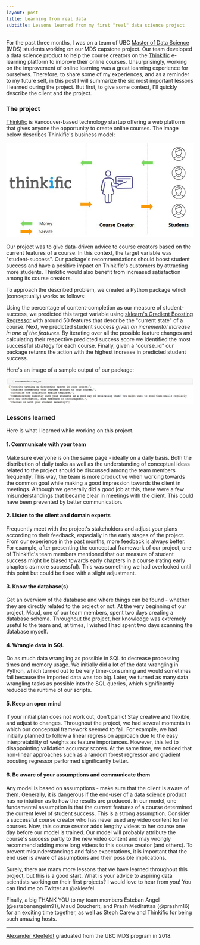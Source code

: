 ```yaml
---
layout: post
title: Learning from real data
subtitle: Lessons learned from my first "real" data science project
---
```


For the past three months, I was on a team of UBC [Master of Data Science](https://ubc-mds.github.io/) (MDS) students working on our MDS capstone project. Our team developed a data science product to help the course creators on the [Thinkific](thinkific.com) e-learning platform to improve their online courses. Unsurprisingly, working on the improvement of online learning was a great learning experience for ourselves. Therefore, to share some of my experiences, and as a reminder to my future self, in this post I will summarize the six most important lessons I learned during the project. But first, to give some context, I'll quickly describe the client and the project.

### The project

[Thinkific](thinkific.com) is Vancouver-based technology startup offering a web platform that gives anyone the opportunity to create online courses. The image below describes Thinkific's business model:

![business model](../img/blog/business_model.JPG)

Our project was to give data-driven advice to course creators based on the current features of a course. In this context, the target variable was "student-success". Our package's recommendations should boost student success and have a positive impact on Thinkific's customers by attracting more students. Thinkific would also benefit from increased satisfaction among its course creators.

To approach the described problem, we created a Python package which (conceptually) works as follows:

Using the percentage of content-completion as our measure of student-success, we predicted this target variable using [sklearn's Gradient Boosting Regressor](http://scikit-learn.org/stable/modules/generated/sklearn.ensemble.GradientBoostingRegressor.html) with around 50 features that describe the "current state" of a course. Next, we predicted student success *given an incremental increase in one of the features*. By iterating over all the possible feature changes and calculating their respective predicted success score we identified the most successful strategy for each course. Finally, given a "course_id" our package returns the action with the highest increase in predicted student success.

Here's an image of a sample output of our package:

![recommendations_co](../img/blog/recommendations_co.JPG)

### Lessons learned

Here is what I learned while working on this project. 

#### 1. Communicate with your team

Make sure everyone is on the same page - ideally on a daily basis. Both the distribution of daily tasks as well as the understanding of conceptual ideas related to the project should be discussed among the team members frequently. This way, the team is more productive when working towards the common goal while making a good impression towards the client in meetings. Although we generally did a good job at this, there were a few misunderstandings that became clear in meetings with the client. This could have been prevented by better communication.

#### 2. Listen to the client and domain experts

Frequently meet with the project's stakeholders and adjust your plans according to their feedback, especially in the early stages of the project. From our experience in the past months, more feedback is always better. For example, after presenting the conceptual framework of our project, one of Thinkific's team members mentioned that our measure of student success might be biased towards early chapters in a course (rating early chapters as more successful). This was something we had overlooked until this point but could be fixed with a slight adjustment.   

#### 3. Know the database(s)

Get an overview of the database and where things can be found - whether they are directly related to the project or not. At the very beginning of our project, Maud, one of our team members, spent two days creating a database schema. Throughout the project, her knowledge was extremely useful to the team and, at times, I wished I had spent two days scanning the database myself.

#### 4. Wrangle data in SQL

Do as much data wrangling as possible in SQL to decrease processing times and memory usage. We initially did a lot of the data wrangling in Python, which turned out to be very time-consuming and would sometimes fail because the imported data was too big. Later, we turned as many data wrangling tasks as possible into the SQL queries, which significantly reduced the runtime of our scripts.

#### 5. Keep an open mind

If your initial plan does not work out, don't panic! Stay creative and flexible, and adjust to changes. Throughout the  project, we had several moments in which our conceptual framework seemed to fail. For example, we had initially planned to follow a linear regression approach due to the easy interpretability of weights as feature importances. However, this led to disappointing validation accuracy scores. At the same time, we noticed that non-linear approaches such as a random forest regressor and gradient boosting regressor performed significantly better. 

#### 6. Be aware of your assumptions and communicate them

Any model is based on assumptions - make sure that the client is aware of them. Generally, it is dangerous if the end-user of a data science product has no intuition as to how the results are produced. In our model, one fundamental assumption is that the current features of a course determined the current level of student success. This is a strong assumption. Consider a successful course creator who has never used any video content for her courses. Now, this course creator adds lengthy videos to her course one day before our model is trained. Our model will probably attribute the course's success partly to the new video content and may wrongly recommend adding more long videos to this course creator (and others). To prevent misunderstandings and false expectations, it is important that the end user is aware of  assumptions and their possible implications.


Surely, there are many more lessons that we have learned throughout this project, but this is a good start. What is your advice to aspiring data scientists working on their first projects? I would love to hear from you! You can find me on Twitter as @akleefel.

Finally, a big THANK YOU to my team members Esteban Angel (@estebanangelm91), Maud Boucherit, and Prash Medirattaa (@prashm16) for an exciting time together, as well as Steph Carew and Thinkific for being such amazing hosts.

---------

[Alexander Kleefeldt](https://akleefel.com/) graduated from the UBC MDS program in 2018.
